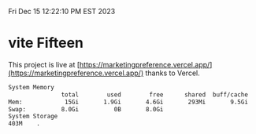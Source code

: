 Fri Dec 15 12:22:10 PM EST 2023

# vite Fifteen


This project is live at [https://marketingpreference.vercel.app/](https://marketingpreference.vercel.app/) thanks to Vercel.

```bash
System Memory
               total        used        free      shared  buff/cache   available
Mem:            15Gi       1.9Gi       4.6Gi       293Mi       9.5Gi        13Gi
Swap:          8.0Gi          0B       8.0Gi
System Storage
403M	.
